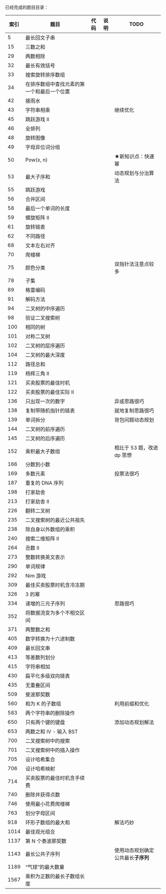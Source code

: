 已经完成的题目目录：

| 索引 | 题目                                       | 代码 | 说明 | TODO                               |
| ---- | ------------------------------------------ | ---- | ---- | ---------------------------------- |
| 5    | 最长回文子串                               |      |      |                                    |
| 15   | 三数之和                                   |      |      |                                    |
| 29   | 两数相除                                   |      |      |                                    |
| 32   | 最长有效括号                               |      |      |                                    |
| 33   | 搜索旋转排序数组                           |      |      |                                    |
| 34   | 在排序数组中查找元素的第一个和最后一个位置 |      |      |                                    |
| 42   | 接雨水                                     |      |      |                                    |
| 43   | 字符串相乘                                 |      |      | 继续优化                           |
| 45   | 跳跃游戏 II                                |      |      |                                    |
| 46   | 全排列                                     |      |      |                                    |
| 48   | 旋转图像                                   |      |      |                                    |
| 49   | 字母异位词分组                             |      |      |                                    |
| 50   | Pow(x, n)                                  |      |      | ★新知识点：快速幂                  |
| 53   | 最大子序和                                 |      |      | 动态规划与分治算法                 |
| 55   | 跳跃游戏                                   |      |      |                                    |
| 56   | 合并区间                                   |      |      |                                    |
| 58   | 最后一个单词的长度                         |      |      |                                    |
| 59   | 螺旋矩阵 II                                |      |      |                                    |
| 61   | 旋转链表                                   |      |      |                                    |
| 62   | 不同路径                                   |      |      |                                    |
| 68   | 文本左右对齐                               |      |      |                                    |
| 70   | 爬楼梯                                     |      |      |                                    |
| 75   | 颜色分类                                   |      |      | 双指针法注意点较多                 |
| 78   | 子集                                       |      |      |                                    |
| 89   | 格雷编码                                   |      |      |                                    |
| 91   | 解码方法                                   |      |      |                                    |
| 94   | 二叉树的中序遍历                           |      |      |                                    |
| 98   | 验证二叉搜索树                             |      |      |                                    |
| 100  | 相同的树                                   |      |      |                                    |
| 101  | 对称二叉树                                 |      |      |                                    |
| 102  | 二叉树的层序遍历                           |      |      |                                    |
| 104  | 二叉树的最大深度                           |      |      |                                    |
| 112  | 路径总和                                   |      |      |                                    |
| 119  | 杨辉三角 II                                |      |      |                                    |
| 121  | 买卖股票的最佳时机                         |      |      |                                    |
| 122  | 买卖股票的最佳实际 II                      |      |      |                                    |
| 136  | 只出现一次的数字                           |      |      | 异或思路很巧                       |
| 138  | 复制带随机指针的链表                       |      |      | 就地复制思路很巧                   |
| 139  | 单词拆分                                   |      |      | 背包问题动态规划                   |
| 144  | 二叉树的前序遍历                           |      |      |                                    |
| 145  | 二叉树的后序遍历                           |      |      |                                    |
| 152  | 乘积最大子数组                             |      |      | 相比于 53 题，改进 dp 思想         |
| 166  | 分数到小数                                 |      |      |                                    |
| 169  | 多数元素                                   |      |      | 投票法很巧                         |
| 187  | 重复的 DNA 序列                            |      |      |                                    |
| 198  | 打家劫舍                                   |      |      |                                    |
| 213  | 打家劫舍 II                                |      |      |                                    |
| 226  | 翻转二叉树                                 |      |      |                                    |
| 235  | 二叉搜索树的最近公共祖先                   |      |      |                                    |
| 238  | 除自身以外数组的乘积                       |      |      |                                    |
| 240  | 搜索二维矩阵 II                            |      |      |                                    |
| 264  | 丑数 II                                    |      |      |                                    |
| 273  | 整数转换英文表示                           |      |      |                                    |
| 290  | 单词规律                                   |      |      |                                    |
| 292  | Nim 游戏                                   |      |      |                                    |
| 309  | 最佳买卖股票时机含冷冻期                   |      |      |                                    |
| 326  | 3 的幂                                     |      |      |                                    |
| 334  | 递增的三元子序列                           |      |      | 思路很巧                           |
| 352  | 将数据流变为多个不相交区间                 |      |      |                                    |
| 371  | 两整数之和                                 |      |      |                                    |
| 405  | 数字转换为十六进制数                       |      |      |                                    |
| 409  | 最长回文串                                 |      |      |                                    |
| 413  | 等差数列划分                               |      |      |                                    |
| 415  | 字符串相加                                 |      |      |                                    |
| 430  | 扁平化多级双向链表                         |      |      |                                    |
| 435  | 无重叠区间                                 |      |      |                                    |
| 509  | 斐波那契数                                 |      |      |                                    |
| 560  | 和为 K 的子数组                            |      |      | 利用前缀和优化                     |
| 583  | 两个字符串的删除操作                       |      |      |                                    |
| 650  | 只有两个键的键盘                           |      |      | 添加动态规划解法                   |
| 653  | 两数之和 IV - 输入 BST                     |      |      |                                    |
| 700  | 二叉搜索树中的搜索                         |      |      |                                    |
| 701  | 二叉搜索树中的插入操作                     |      |      |                                    |
| 705  | 设计哈希集合                               |      |      |                                    |
| 706  | 设计哈希映射                               |      |      |                                    |
| 714  | 买卖股票的最佳时机含手续费                 |      |      |                                    |
| 740  | 删除并获得点数                             |      |      |                                    |
| 746  | 使用最小花费爬楼梯                         |      |      |                                    |
| 763  | 划分字母区间                               |      |      |                                    |
| 918  | 环形子数组的最大和                         |      |      | 解法巧妙                           |
| 1014 | 最佳观光组合                               |      |      |                                    |
| 1137 | 第 N 个泰波那契数                          |      |      |                                    |
| 1143 | 最长公共子序列                             |      |      | 使用动态规划确定公共最长**子序列** |
| 1189 | “气球”的最大数量                           |      |      |                                    |
| 1567 | 乘积为正数的最长子数组长度                 |      |      |                                    |